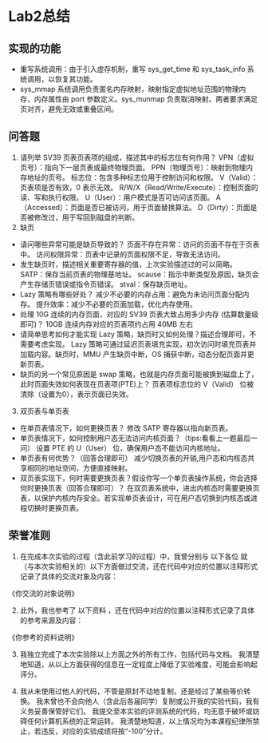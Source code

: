 # Lab2总结

## 实现的功能
- 重写系统调用：由于引入虚存机制，重写 sys_get_time 和 sys_task_info 系统调用，以恢复其功能。
- sys_mmap 系统调用负责匿名内存映射，映射指定虚拟地址范围的物理内存，内存属性由 port 参数定义。sys_munmap 负责取消映射。两者要求满足页对齐，避免无效或重叠区间。

## 问答题
1. 请列举 SV39 页表页表项的组成，描述其中的标志位有何作用？
VPN（虚拟页号）：指向下一层页表或最终物理页面。
PPN（物理页号）：映射到物理内存地址的页号。
标志位：包含多种标志位用于控制访问和权限。
V（Valid）：页表项是否有效，0 表示无效。
R/W/X（Read/Write/Execute）：控制页面的读、写和执行权限。
U（User）：用户模式是否可访问该页面。
A（Accessed）：页面是否已被访问，用于页面替换算法。
D（Dirty）：页面是否被修改过，用于写回到磁盘的判断。
2. 缺页
- 请问哪些异常可能是缺页导致的？
页面不存在异常：访问的页面不存在于页表中。
访问权限异常：页表中记录的页面权限不足，导致无法访问。
- 发生缺页时，描述相关重要寄存器的值，上次实验描述过的可以简略。
SATP：保存当前页表的物理基地址。
scause：指示中断类型及原因，缺页会产生存储页错误或指令页错误。
stval：保存缺页地址。
- Lazy 策略有哪些好处？
减少不必要的内存占用：避免为未访问页面分配内存。
提升效率：减少不必要的页面加载，优化内存使用。
- 处理 10G 连续的内存页面，对应的 SV39 页表大致占用多少内存 (估算数量级即可)？
10GB 连续内存对应的页表项约占用 40MB 左右
- 请简单思考如何才能实现 Lazy 策略，缺页时又如何处理？描述合理即可，不需要考虑实现。
Lazy 策略可通过延迟页表填充实现，初次访问时填充页表并加载内容。缺页时，MMU 产生缺页中断，OS 捕获中断，动态分配页面并更新页表。
- 缺页的另一个常见原因是 swap 策略，也就是内存页面可能被换到磁盘上了，此时页面失效如何表现在页表项(PTE)上？
页表项标志位的 V（Valid） 位被清除（设置为0），表示页面已失效。
3. 双页表与单页表
- 在单页表情况下，如何更换页表？
修改 SATP 寄存器以指向新页表。
- 单页表情况下，如何控制用户态无法访问内核页面？（tips:看看上一题最后一问）
设置 PTE 的 U（User） 位，确保用户态不能访问内核地址。
- 单页表有何优势？（回答合理即可）
减少切换页表的开销,用户态和内核态共享相同的地址空间，方便直接映射。
- 双页表实现下，何时需要更换页表？假设你写一个单页表操作系统，你会选择何时更换页表（回答合理即可）？
在双页表系统中，进出内核态时需要更换页表，以保护内核内存安全。若实现单页表设计，可在用户态切换到内核态或进程切换时更换页表。

## 荣誉准则
1. 在完成本次实验的过程（含此前学习的过程）中，我曾分别与 以下各位 就（与本次实验相关的）以下方面做过交流，还在代码中对应的位置以注释形式记录了具体的交流对象及内容：

《你交流的对象说明》

2. 此外，我也参考了 以下资料 ，还在代码中对应的位置以注释形式记录了具体的参考来源及内容：

《你参考的资料说明》

3. 我独立完成了本次实验除以上方面之外的所有工作，包括代码与文档。 我清楚地知道，从以上方面获得的信息在一定程度上降低了实验难度，可能会影响起评分。

4. 我从未使用过他人的代码，不管是原封不动地复制，还是经过了某些等价转换。 我未曾也不会向他人（含此后各届同学）复制或公开我的实验代码，我有义务妥善保管好它们。 我提交至本实验的评测系统的代码，均无意于破坏或妨碍任何计算机系统的正常运转。 我清楚地知道，以上情况均为本课程纪律所禁止，若违反，对应的实验成绩将按“-100”分计。